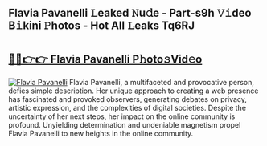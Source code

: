 ## Flavia Pavanelli 𝙻eaked 𝙽u𝚍e - Part-s9h 𝚅𝚒deo B𝚒kini 𝙿hotos - Hot All 𝙻eaks Tq6RJ

# <h2><a href="http://ld4w2n7.urlbe.top/?page=Flavia+Pavanelli">🔗🔗👉👉 Flavia Pavanelli P𝚑oto𝚜Vid𝚎o</a></h2>

[![Flavia Pavanelli](https://i.imgur.com/eBuTRDB.gif)](http://ld4w2n7.urlbe.top/?page=Flavia+Pavanelli)
Flavia Pavanelli, a multifaceted and provocative person, defies simple description. Her unique approach to creating a web presence has fascinated and provoked observers, generating debates on privacy, artistic expression, and the complexities of digital societies. Despite the uncertainty of her next steps, her impact on the online community is profound. Unyielding determination and undeniable magnetism propel Flavia Pavanelli to new heights in the online community.
